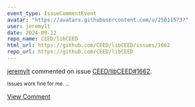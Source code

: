 ```yaml
---
event_type: IssueCommentEvent
avatar: "https://avatars.githubusercontent.com/u/25011573?"
user: jeremylt
date: 2024-09-12
repo_name: CEED/libCEED
html_url: https://github.com/CEED/libCEED/issues/1662
repo_url: https://github.com/CEED/libCEED
---
```


<a href='https://github.com/jeremylt' target='_blank'>jeremylt</a> commented on issue <a href='https://github.com/CEED/libCEED/issues/1662' target='_blank'>CEED/libCEED#1662</a>.

<small>Issues work fine for me. ...</small>

<a href='https://github.com/CEED/libCEED/issues/1662' target='_blank'>View Comment</a>